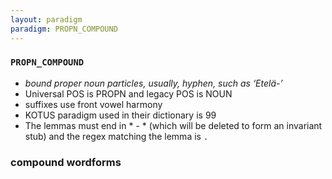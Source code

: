 ```yaml
---
layout: paradigm
paradigm: PROPN_COMPOUND
---
```

### ` PROPN_COMPOUND `

* _bound proper noun particles, usually, hyphen, such as ‘Etelä-’_
* Universal POS is PROPN and legacy POS is NOUN
* suffixes use front vowel harmony
* KOTUS paradigm used in their dictionary is 99
* The lemmas must end in * - * (which will be deleted to form an invariant stub) and the regex matching the lemma is ` . `

### compound wordforms


